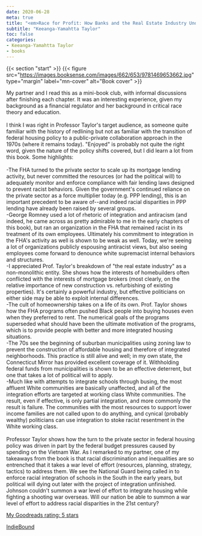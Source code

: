 ```yaml
---
date: 2020-06-28
meta: true
title: "<em>Race for Profit: How Banks and the Real Estate Industry Undermined Black Homeownership</em>"
subtitle: "Keeanga-Yamahtta Taylor"
toc: false
categories:
- Keeanga-Yamahtta Taylor
- books
---
```


{{< section "start" >}}
{{< figure src="https://images.booksense.com/images/662/653/9781469653662.jpg" type="margin" label="mn-cover" alt="Book cover" >}}

My partner and I read this as a mini-book club, with informal discussions after finishing each chapter. It was an interesting experience, given my background as a financial regulator and her background in critical race theory and education.<br /><br />I think I was right in Professor Taylor's target audience, as someone quite familiar with the history of redlining but not as familiar with the transition of federal housing policy to a public-private collaboration approach in the 1970s (where it remains today). "Enjoyed" is probably not quite the right word, given the nature of the policy shifts covered, but I did learn a lot from this book. Some highlights:<br /><br />-The FHA turned to the private sector to scale up its mortgage lending activity, but never committed the resources (or had the political will) to adequately monitor and enforce compliance with fair lending laws designed to prevent racist behaviors. Given the government's continued reliance on the private sector as a force multiplier today (e.g. PPP lending), this is an important precedent to be aware of--and indeed racial disparities in PPP lending have already been raised by several groups.<br />-George Romney used a lot of rhetoric of integration and antiracism (and indeed, he came across as pretty admirable to me in the early chapters of this book), but ran an organization in the FHA that remained racist in its treatment of its own employees. Ultimately his commitment to integration in the FHA's activity as well is shown to be weak as well. Today, we're seeing a lot of organizations publicly espousing antiracist views, but also seeing employees come forward to denounce white supremacist internal behaviors and structures.<br />-I appreciated Prof. Taylor's breakdown of "the real estate industry" as a non-monolithic entity. She shows how the interests of homebuilders often conflicted with the interests of mortgage brokers (most clearly, on the relative importance of new construction vs. refurbishing of existing properties). It's certainly a powerful industry, but effective politicians on either side may be able to exploit internal differences.<br />-The cult of homeownership takes on a life of its own. Prof. Taylor shows how the FHA programs often pushed Black people into buying houses even when they preferred to rent. The numerical goals of the programs superseded what should have been the ultimate motivation of the programs, which is to provide people with better and more integrated housing situations.<br />-The 70s see the beginning of suburban municipalities using zoning law to prevent the construction of affordable housing and therefore of integrated neighborhoods. This practice is still alive and well; in my own state, the Connecticut Mirror has provided excellent coverage of it. Withholding federal funds from municipalities is shown to be an effective deterrent, but one that takes a lot of political will to apply.<br />-Much like with attempts to integrate schools through busing, the most affluent White communities are basically unaffected, and all of the integration efforts are targeted at working class White communities. The result, even if effective, is only partial integration, and more commonly the result is failure. The communities with the most resources to support lower income families are not called upon to do anything, and cynical (probably wealthy) politicians can use integration to stoke racist resentment in the White working class.<br /><br />Professor Taylor shows how the turn to the private sector in federal housing policy was driven in part by the federal budget pressures caused by spending on the Vietnam War. As I remarked to my partner, one of my takeaways from the book is that racial discrimination and inequalities are so entrenched that it takes a war level of effort (resources, planning, strategy, tactics) to address them. We see the National Guard being called in to enforce racial integration of schools in the South in the early years, but political will dying out later with the project of integration unfinished. Johnson couldn't summon a war level of effort to integrate housing while fighting a shooting war overseas. Will our nation be able to summon a war level of effort to address racial disparities in the 21st century?

[My Goodreads rating: 5 stars](https://www.goodreads.com/review/show/3381755725)  

[IndieBound](https://www.indiebound.org/book/9781469653662)
